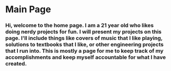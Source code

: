 # Main Page
### Hi, welcome to the home page. I am a 21 year old who likes doing nerdy projects for fun. I will present my projects on this page. I'll include things like covers of music that I like playing, solutions to textbooks that I like, or other engineering projects that I run into. This is mostly a page for me to keep track of my accomplishments and keep myself accountable for what I have created.
